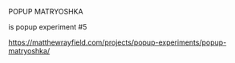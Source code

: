 POPUP MATRYOSHKA

is popup experiment #5

https://matthewrayfield.com/projects/popup-experiments/popup-matryoshka/
